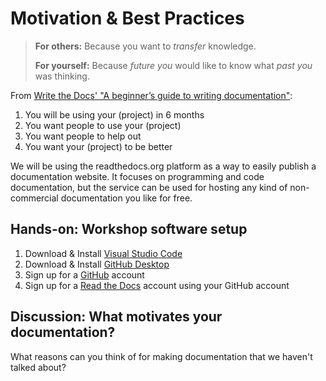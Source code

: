 # Motivation & Best Practices

> **For others:** Because you want to *transfer* knowledge.
>
> **For yourself:** Because *future you* would like to know what *past you* was thinking.

From [Write the Docs' "A beginner’s guide to writing documentation"](http://www.writethedocs.org/guide/writing/beginners-guide-to-docs/):

1. You will be using your (project) in 6 months
1. You want people to use your (project)
1. You want people to help out
1. You want your (project) to be better

We will be using the readthedocs.org platform as a way to easily publish a documentation website.  It focuses on programming and code documentation, but the service can be used for hosting any kind of non-commercial documentation you like for free.

## Hands-on: Workshop software setup

1. Download & Install [Visual Studio Code](https://code.visualstudio.com/download)
1. Download & Install [GitHub Desktop](https://desktop.github.com/)
1. Sign up for a [GitHub](https://github.com/join) account
1. Sign up for a [Read the Docs](https://readthedocs.org/accounts/signup) account using your GitHub account

## Discussion: What motivates your documentation?

What reasons can you think of for making documentation that we haven't talked about?
